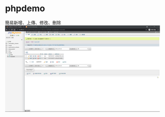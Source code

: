 # phpdemo
簡易新增、上傳、修改、刪除
![image](https://github.com/lovequ4/phpdemo/blob/0fe0f0acfa330d7b542143070edbf68c55dba138/%E5%9C%96%E7%89%871.png)
